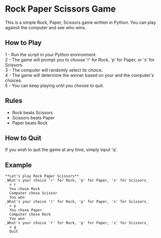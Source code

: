 # Rock Paper Scissors Game
This is a simple Rock, Paper, Scissors game written in Python. You can play against the computer and see who wins.

## How to Play
1 - Run the script in your Python environment.\
2 - The game will prompt you to choose 'r' for Rock, 'p' for Paper, or 's' for Scissors.\
3 - The computer will randomly select its choice.\
4 - The game will determine the winner based on your and the computer's choices.\
5 - You can keep playing until you choose to quit.

## Rules
- Rock beats Scissors
- Scissors beats Paper
- Paper beats Rock

## How to Quit
If you wish to quit the game at any time, simply input 'q'.

## Example

    **Let's play Rock Paper Scissors**
    _What's your choice 'r' for Rock, 'p' for Paper, 's' for Scissors_
      > r
      You chose Rock
      Computer chose Scissor
      You won
    _What's your choice 'r' for Rock, 'p' for Paper, 's' for Scissors_
      > p
      You chose Paper
      Computer chose Rock
      You won
    _What's your choice 'r' for Rock, 'p' for Paper, 's' for Scissors_
      > q
      Quit
